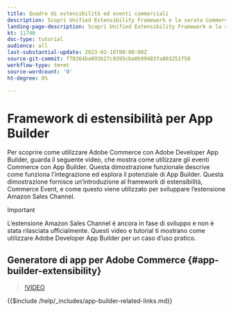 ```yaml
---
title: Quadro di estensibilità ed eventi commerciali
description: Scopri Unified Extensibility Framework e la serata Commerce
landing-page-description: Scopri Unified Extensibility Framework e la serata Commerce
kt: 11740
doc-type: tutorial
audience: all
last-substantial-update: 2023-02-16T00:00:00Z
source-git-commit: f78364ba093b27c9395cba0b99483fa803251f58
workflow-type: tm+mt
source-wordcount: '0'
ht-degree: 0%

---
```



# Framework di estensibilità per App Builder

Per scoprire come utilizzare Adobe Commerce con Adobe Developer App Builder, guarda il seguente video, che mostra come utilizzare gli eventi Commerce con App Builder. Questa dimostrazione funzionale descrive come funziona l’integrazione ed esplora il potenziale di App Builder. Questa dimostrazione fornisce un’introduzione al framework di estensibilità, Commerce Event, e come questo viene utilizzato per sviluppare l’estensione Amazon Sales Channel.

>[!IMPORTANT]
>
>L’estensione Amazon Sales Channel è ancora in fase di sviluppo e non è stata rilasciata ufficialmente.  Questi video e tutorial ti mostrano come utilizzare Adobe Developer App Builder per un caso d’uso pratico.

## Generatore di app per Adobe Commerce {#app-builder-extensibility}

>[!VIDEO](https://video.tv.adobe.com/v/3413328)

{{$include /help/_includes/app-builder-related-links.md}}
